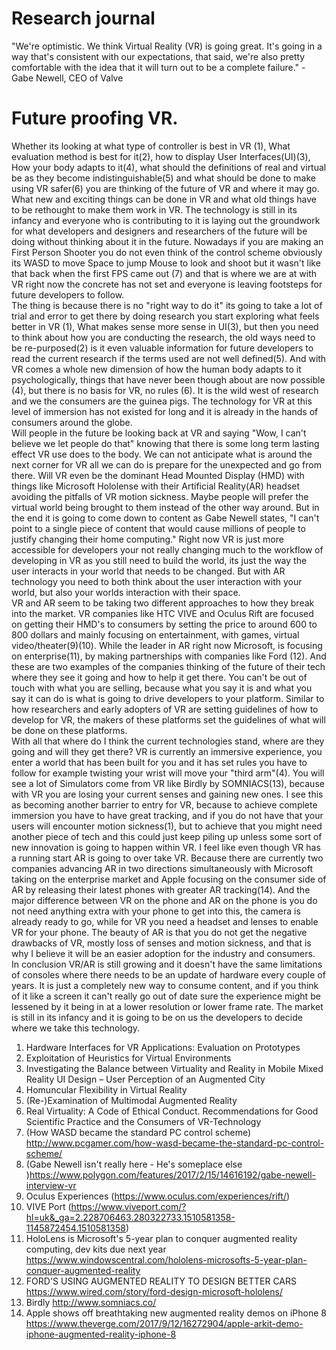 # Research journal

"We're optimistic. We think Virtual Reality (VR) is going great. It's going in a way that's consistent with our expectations, that said, we're also pretty comfortable with the idea that it will turn out to be a complete failure." -Gabe Newell, CEO of Valve

# Future proofing VR.
Whether its looking at what type of controller is best in VR (1), What evaluation method is best for it(2), how to display User Interfaces(UI)(3), How your body adapts to it(4), what should the definitions of real and virtual be as they become indistinguishable(5) and what should be done to make using VR safer(6) you are thinking of the future of VR and where it may go. What new and exciting things can be done in VR and what old things have to be rethought to make them work in VR. The technology is still in its infancy and everyone who is contributing to it is laying out the groundwork for what developers and designers and researchers of the future will be doing without thinking about it in the future. Nowadays if you are making an First Person Shooter you do not even think of the control scheme obviously its WASD to move Space to jump Mouse to look and shoot but it wasn't like that back when the first FPS came out (7) and that is where we are at with VR right now the concrete has not set and everyone is leaving footsteps for future developers to follow.  
The thing is because there is no "right way to do it" its going to take a lot of trial and error to get there by doing research you start exploring what feels better in VR (1), What makes sense more sense in UI(3), but then you need to think about how you are conducting the research, the old ways need to be re-purposed(2) is it even valuable information for future developers to read the current research if the terms used are not well defined(5). And with VR comes a whole new dimension of how the human body adapts to it psychologically, things that have never been though about are now possible (4), but there is no basis for VR, no rules (6). It is the wild west of research and we the consumers are the guinea pigs. The technology for VR at this level of immersion has not existed for long and it is already in the hands of consumers around the globe.  
Will people in the future be looking back at VR and saying "Wow, I can't believe we let people do that" knowing that there is some long term lasting effect VR use does to the body. We can not anticipate what is around the next corner for VR all we can do is prepare for the unexpected and go from there. Will VR even be the dominant Head Mounted Display (HMD) with things like Microsoft Hololense with their Artificial Reality(AR) headset avoiding the pitfalls of VR motion sickness. Maybe people will prefer the virtual world being brought to them instead of the other way around. But in the end it is going to come down to content as Gabe Newell states, "I can't point to a single piece of content that would cause millions of people to justify changing their home computing." Right now VR is just more accessible for developers your not really changing much to the workflow of developing in VR as you still need to build the world, its just the way the user interacts in your world that needs to be changed. But with AR technology you need to both think about the user interaction with your world, but also your worlds interaction with their space.  
VR and AR seem to be taking two different approaches to how they break into the market. VR companies like HTC VIVE and Oculus Rift are focused on getting their HMD's to consumers by setting the price to around 600 to 800 dollars and mainly focusing on entertainment, with games, virtual video/theater(9)(10). While the leader in AR right now Microsoft, is focusing on enterprise(11), by making partnerships with companies like Ford (12). And these are two examples of the companies thinking of the future of their tech where they see it going and how to help it get there. You can't be out of touch with what you are selling, because what you say it is and what you say it can do is what is going to drive developers to your platform. Similar to how researchers and early adopters of VR are setting guidelines of how to develop for VR, the makers of these platforms set the guidelines of what will be done on these platforms.  
With all that where do I think the current technologies stand, where are they going and will they get there? VR is currently an immersive experience, you enter a world that has been built for you and it has set rules you have to follow for example twisting your wrist will move your "third arm"(4). You will see a lot of Simulators come from VR like Birdly by SOMNIACS(13), because with VR you are losing your current senses and gaining new ones. I see this as becoming another barrier to entry for VR, because to achieve complete immersion you have to have great tracking, and if you do not have that your users will encounter motion sickness(1), but to achieve that you might need another piece of tech and this could just keep piling up unless some sort of new innovation is going to happen within VR. I feel like even though VR has a running start AR is going to over take VR. Because there are currently two companies advancing AR in two directions simultaneously with Microsoft taking on the enterprise market and Apple focusing on the consumer side of AR by releasing their latest phones with greater AR tracking(14). And the major difference between VR on the phone and AR on the phone is you do not need anything extra with your phone to get into this, the camera is already ready to go, while for VR you need a headset and lenses to enable VR for your phone. The beauty of AR is that you do not get the negative drawbacks of VR, mostly loss of senses and motion sickness, and that is why I believe it will be an easier adoption for the industry and consumers.  
In conclusion VR/AR is still growing and it doesn't have the same limitations of consoles where there needs to be an update of hardware every couple of years. It is just a completely new way to consume content, and if you think of it like a screen it can't really go out of date sure the experience might be lessened by it being in at a lower resolution or lower frame rate. The market is still in its infancy and it is going to be on us the developers to decide where we take this technology.

1. Hardware Interfaces for VR Applications: 
Evaluation on Prototypes  
2. Exploitation of Heuristics for Virtual Environments  
3. Investigating the Balance between Virtuality and Reality in
Mobile Mixed Reality UI Design – User Perception of an
Augmented City  
4. Homuncular Flexibility in Virtual Reality  
5. (Re-)Examination of Multimodal Augmented Reality  
6. Real Virtuality: A Code of Ethical Conduct. Recommendations for Good Scientific Practice and the Consumers of VR-Technology  
7. (How WASD became the standard PC control scheme) http://www.pcgamer.com/how-wasd-became-the-standard-pc-control-scheme/  
8. (Gabe Newell isn't really here - He's someplace else  
)https://www.polygon.com/features/2017/2/15/14616192/gabe-newell-interview-vr
9. Oculus Experiences (https://www.oculus.com/experiences/rift/)  
10. VIVE Port (https://www.viveport.com/?hl=uk&_ga=2.228706463.280322733.1510581358-1145872454.1510581358)  
11. HoloLens is Microsoft's 5-year plan to conquer augmented reality computing, dev kits due next year https://www.windowscentral.com/hololens-microsofts-5-year-plan-conquer-augmented-reality  
12. FORD'S USING AUGMENTED REALITY TO DESIGN BETTER CARS https://www.wired.com/story/ford-design-microsoft-hololens/  
13. Birdly http://www.somniacs.co/  
14. Apple shows off breathtaking new augmented reality demos on iPhone 8 https://www.theverge.com/2017/9/12/16272904/apple-arkit-demo-iphone-augmented-reality-iphone-8  
